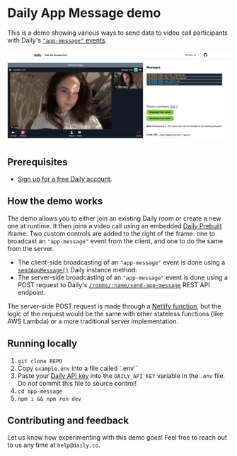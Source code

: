 # Daily App Message demo

This is a demo showing various ways to send data to video call participants with Daily's [`"app-message"` events](https://docs.daily.co/reference/daily-js/events/participant-events#app-message).

![Demo screenshot description](./screenshot.png)

## Prerequisites

- [Sign up for a free Daily account](https://dashboard.daily.co/signup).

## How the demo works

The demo allows you to either join an existing Daily room or create a new one at runtime. It then joins a video call using an embedded [Daily Prebuilt](https://www.daily.co/products/prebuilt-video-call-app/) iframe. Two custom controls are added to the right of the frame: one to broadcast an `"app-message"` event from the client, and one to do the same from the server.

- The client-side broadcasting of an `"app-message"` event is done using a [`sendAppMessage()`](https://docs.daily.co/reference/daily-js/instance-methods/send-app-message) Daily instance method.
- The server-side broadcasting of an `"app-message"` event is done using a POST request to Daily's [`/rooms/:name/send-app-message`](https://docs.daily.co/reference/rest-api/rooms/send-app-message) REST API endpoint.

The server-side POST request is made through a [Netlify function](https://docs.netlify.com/functions/overview/), but the logic of the request would be the same with other stateless functions (like AWS Lambda) or a more traditional server implementation.

## Running locally

1. `git clone REPO`
1. Copy `example.env` into a file called `.env``
1. Paste your [Daily API key](https://dashboard.daily.co/developers) into the `DAILY_API_KEY` variable in the `.env` file. Do _not_ commit this file to source control!
1. `cd app-message`
1. `npm i && npm run dev`

## Contributing and feedback

Let us know how experimenting with this demo goes! Feel free to reach out to us any time at `help@daily.co`.
